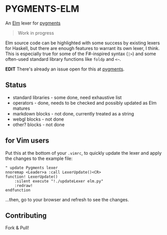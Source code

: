 PYGMENTS-ELM
============
An [Elm](http://elm-lang.org) lexer for [pygments](http://pygments.org)

> Work in progress

Elm source code can be highlighted with some success by existing lexers for Haskell, but there are enough features to warrant its own lexer, I think. This is especially true for some of the F#-inspired syntax (`|>`) and some often-used standard library functions like `foldp` and `<~`.

**EDIT** There's already an issue open for this at [pygments](https://bitbucket.org/birkenfeld/pygments-main/issue/986/support-for-elm-language).

Status
------
* standard libraries - some done, need exhaustive list
* operators - done, needs to be checked and possibly updated as Elm matures
* markdown blocks - not done, currently treated as a string
* webgl blocks - not done
* other? blocks - not done

for Vim users
-------------
Put this at the bottom of your `.vimrc`, to quickly update the lexer and apply the changes to the example file:

```viml
" update Pygments lexer
nnoremap <Leader>a :call LexerUpdate()<CR>
function! LexerUpdate()
    :silent execute "!./updateLexer elm.py"
    :redraw!
endfunction
```

...then, go to your browser and refresh to see the changes.

Contributing
------------
Fork & Pull!
